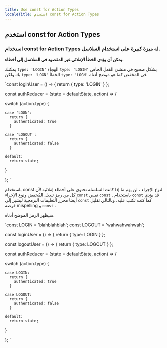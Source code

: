 ```yaml
---
title: Use const for Action Types
localeTitle: استخدم const for Action Types
---
```

## استخدم const for Action Types

### استخدام const for Action Types له ميزة كبيرة على استخدام السلاسل.

**يمكن أن يؤدي الخطأ الإملائي غير المقصود في السلاسل إلى أخطاء.**

يمكنك `type: 'LOGIN'` الهجاء `type: 'LOGIN'` بشكل صحيح في منشئ الفعل الخاص بك ولكن `type: 'LOGN'` الخطأ `type: 'LOGN'` في المخفض كما هو موضح أدناه.

 `const loginUser = () => { 
  return { 
    type: 'LOGIN' 
  } 
 }; 
 
 const authReducer = (state = defaultState, action) => { 
 
  switch (action.type) { 
 
    case 'LOGN': 
      return { 
        authenticated: true 
      } 
 
    case 'LOGOUT': 
      return { 
        authenticated: false 
      } 
 
    default: 
      return state; 
 
  } 
 
 }; 
` 

باستخدام const لنوع الإجراء ، لن يهم ما إذا كانت السلسلة تحتوي على أخطاء إملائية لأن كل من رمز تبديل المُخفض ونوع الإجراء `const` نفس `const` . باستخدام `const` قد يؤدي أيضا محرر التعليمات البرمجية ليشير إلى `const` كما كنت تكتب عليه، وبالتالي تقليل فرصة mispelling و `const` .

سيظهر الرمز الموضح أدناه.

 `const LOGIN = 'blahblahblah'; 
 const LOGOUT = 'wahwahwahwah'; 
 
 const loginUser = () => { 
  return { 
    type: LOGIN 
  } 
 }; 
 
 const logoutUser = () => { 
  return { 
    type: LOGOUT 
  } 
 }; 
 
 const authReducer = (state = defaultState, action) => { 
 
  switch (action.type) { 
 
    case LOGIN: 
      return { 
        authenticated: true 
      } 
 
    case LOGOUT: 
      return { 
        authenticated: false 
      } 
 
    default: 
      return state; 
 
  } 
 
 }; 
`